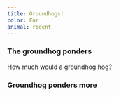 ```yaml
---
title: Groundhogs!
color: Fur
animal: rodent
---
```


### The groundhog ponders
How much would a groundhog hog?
### Groundhog ponders more
